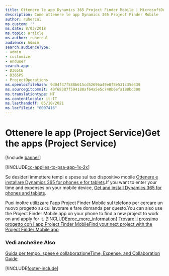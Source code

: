 ```yaml
---
title: Ottenere le app Dynamics 365 Project Finder Mobile | MicrosoftDocs
description: Come ottenere le app Dynamics 365 Project Finder Mobile
author: ruhercul
ms.custom: ''
ms.date: 8/03/2018
ms.topic: article
ms.author: ruhercul
audience: Admin
search.audienceType:
- admin
- customizer
- enduser
search.app:
- D365CE
- D365PS
- ProjectOperations
ms.openlocfilehash: 9d04f47f588b615cd52696a49e0f8e531c35e439
ms.sourcegitcommit: 40f68387f594180af64a5e5c748b6efa188bd300
ms.translationtype: HT
ms.contentlocale: it-IT
ms.lasthandoff: 05/10/2021
ms.locfileid: "6007416"
---
```

# <a name="get-the-apps-project-service"></a><span data-ttu-id="aea07-103">Ottenere le app (Project Service)</span><span class="sxs-lookup"><span data-stu-id="aea07-103">Get the apps (Project Service)</span></span>

[!include [banner](../includes/psa-now-project-operations.md)]

[!INCLUDE[cc-applies-to-psa-app-1x-2x](../includes/cc-applies-to-psa-app-1x-2x.md)]

<span data-ttu-id="aea07-104">Se desideri immettere tempi e spese sul tuo dispositivo mobile [Ottenere e installare Dynamics 365 for phones e for tablets](/dynamics365/mobile-app/dynamics-365-phones-tablets-users-guide).</span><span class="sxs-lookup"><span data-stu-id="aea07-104">If you want to enter your time and expenses on your mobile device, [Get and install Dynamics 365 for phones and tablets](/dynamics365/mobile-app/dynamics-365-phones-tablets-users-guide).</span></span>  
  
 <span data-ttu-id="aea07-105">Puoi inoltre utilizzare l'app Project Finder Mobile sul telefono per cercare un nuovo progetto su cui lavorare e fare domanda per questo.</span><span class="sxs-lookup"><span data-stu-id="aea07-105">You can also use the Project Finder Mobile app on your phone to find a new project to work on and apply for it.</span></span> [!INCLUDE[proc_more_information](../includes/proc-more-information.md)] <span data-ttu-id="aea07-106">[Trovare il prossimo progetto con l'app Project Finder Mobile](../psa/find-next-project-finder-mobile-app.md)</span><span class="sxs-lookup"><span data-stu-id="aea07-106">[Find your next project with the Project Finder Mobile app](../psa/find-next-project-finder-mobile-app.md)</span></span> 
  
### <a name="see-also"></a><span data-ttu-id="aea07-107">Vedi anche</span><span class="sxs-lookup"><span data-stu-id="aea07-107">See Also</span></span>  
 [<span data-ttu-id="aea07-108">Guida per tempo, spese e collaborazione</span><span class="sxs-lookup"><span data-stu-id="aea07-108">Time, Expense, and Collaboration Guide</span></span>](../psa/time-expense-collaboration-guide.md)


[!INCLUDE[footer-include](../includes/footer-banner.md)]